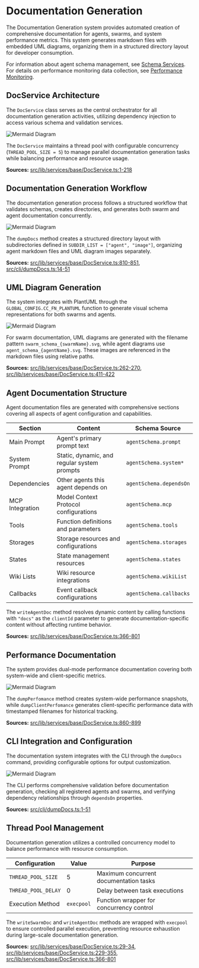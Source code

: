 # Documentation Generation

The Documentation Generation system provides automated creation of comprehensive documentation for agents, swarms, and system performance metrics. This system generates markdown files with embedded UML diagrams, organizing them in a structured directory layout for developer consumption.

For information about agent schema management, see [Schema Services](#3.2). For details on performance monitoring data collection, see [Performance Monitoring](#4.2).

## DocService Architecture

The `DocService` class serves as the central orchestrator for all documentation generation activities, utilizing dependency injection to access various schema and validation services.

![Mermaid Diagram](./diagrams\21_Documentation_Generation_0.svg)

The `DocService` maintains a thread pool with configurable concurrency (`THREAD_POOL_SIZE = 5`) to manage parallel documentation generation tasks while balancing performance and resource usage.

**Sources:** [src/lib/services/base/DocService.ts:1-218]()

## Documentation Generation Workflow

The documentation generation process follows a structured workflow that validates schemas, creates directories, and generates both swarm and agent documentation concurrently.

![Mermaid Diagram](./diagrams\21_Documentation_Generation_1.svg)

The `dumpDocs` method creates a structured directory layout with subdirectories defined in `SUBDIR_LIST = ["agent", "image"]`, organizing agent markdown files and UML diagram images separately.

**Sources:** [src/lib/services/base/DocService.ts:810-851](), [src/cli/dumpDocs.ts:14-51]()

## UML Diagram Generation

The system integrates with PlantUML through the `GLOBAL_CONFIG.CC_FN_PLANTUML` function to generate visual schema representations for both swarms and agents.

![Mermaid Diagram](./diagrams\21_Documentation_Generation_2.svg)

For swarm documentation, UML diagrams are generated with the filename pattern `swarm_schema_{swarmName}.svg`, while agent diagrams use `agent_schema_{agentName}.svg`. These images are referenced in the markdown files using relative paths.

**Sources:** [src/lib/services/base/DocService.ts:262-270](), [src/lib/services/base/DocService.ts:411-422]()

## Agent Documentation Structure

Agent documentation files are generated with comprehensive sections covering all aspects of agent configuration and capabilities.

| Section | Content | Schema Source |
|---------|---------|---------------|
| Main Prompt | Agent's primary prompt text | `agentSchema.prompt` |
| System Prompt | Static, dynamic, and regular system prompts | `agentSchema.system*` |
| Dependencies | Other agents this agent depends on | `agentSchema.dependsOn` |
| MCP Integration | Model Context Protocol configurations | `agentSchema.mcp` |
| Tools | Function definitions and parameters | `agentSchema.tools` |
| Storages | Storage resources and configurations | `agentSchema.storages` |
| States | State management resources | `agentSchema.states` |
| Wiki Lists | Wiki resource integrations | `agentSchema.wikiList` |
| Callbacks | Event callback configurations | `agentSchema.callbacks` |

The `writeAgentDoc` method resolves dynamic content by calling functions with `"docs"` as the `clientId` parameter to generate documentation-specific content without affecting runtime behavior.

**Sources:** [src/lib/services/base/DocService.ts:366-801]()

## Performance Documentation

The system provides dual-mode performance documentation covering both system-wide and client-specific metrics.

![Mermaid Diagram](./diagrams\21_Documentation_Generation_3.svg)

The `dumpPerfomance` method creates system-wide performance snapshots, while `dumpClientPerfomance` generates client-specific performance data with timestamped filenames for historical tracking.

**Sources:** [src/lib/services/base/DocService.ts:860-899]()

## CLI Integration and Configuration

The documentation system integrates with the CLI through the `dumpDocs` command, providing configurable options for output customization.

![Mermaid Diagram](./diagrams\21_Documentation_Generation_4.svg)

The CLI performs comprehensive validation before documentation generation, checking all registered agents and swarms, and verifying dependency relationships through `dependsOn` properties.

**Sources:** [src/cli/dumpDocs.ts:1-51]()

## Thread Pool Management

Documentation generation utilizes a controlled concurrency model to balance performance with resource consumption.

| Configuration | Value | Purpose |
|---------------|-------|---------|
| `THREAD_POOL_SIZE` | 5 | Maximum concurrent documentation tasks |
| `THREAD_POOL_DELAY` | 0 | Delay between task executions |
| Execution Method | `execpool` | Function wrapper for concurrency control |

The `writeSwarmDoc` and `writeAgentDoc` methods are wrapped with `execpool` to ensure controlled parallel execution, preventing resource exhaustion during large-scale documentation generation.

**Sources:** [src/lib/services/base/DocService.ts:29-34](), [src/lib/services/base/DocService.ts:229-355](), [src/lib/services/base/DocService.ts:366-801]()